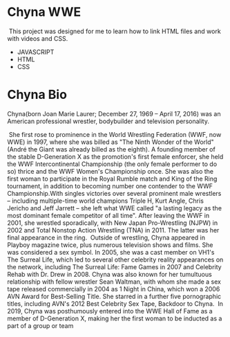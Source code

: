 # Chyna WWE
<img src="https://images.unsplash.com/photo-1610902277153-9fbd44104299?ixlib=rb-4.0.3&ixid=MnwxMjA3fDB8MHxzZWFyY2h8NHx8d2ludGVyJTIwY2hyaXN0bWFzfGVufDB8fDB8fA%3D%3D&w=1000&q=80" alt="" />
This project was designed for me to learn how to link HTML files and work with videos and CSS.

- JAVASCRIPT
- HTML
- CSS

# Chyna Bio

Chyna(born Joan Marie Laurer; December 27, 1969 – April 17, 2016) was an American professional wrestler, bodybuilder and television personality.

<img src="https://cms.accuweather.com/wp-content/uploads/2022/12/GettyImages-1192182967.jpg?w=632" alt="" />
She first rose to prominence in the World Wrestling Federation (WWF, now WWE) in 1997, where she was billed as "The Ninth Wonder of the World" (André the Giant was already billed as the eighth). A founding member of the stable D-Generation X as the promotion's first female enforcer, she held the WWF Intercontinental Championship (the only female performer to do so) thrice and the WWF Women's Championship once. She was also the first woman to participate in the Royal Rumble match and King of the Ring tournament, in addition to becoming number one contender to the WWF Championship.With singles victories over several prominent male wrestlers – including multiple-time world champions Triple H, Kurt Angle, Chris Jericho and Jeff Jarrett – she left what WWE called "a lasting legacy as the most dominant female competitor of all time". After leaving the WWF in 2001, she wrestled sporadically, with New Japan Pro-Wrestling (NJPW) in 2002 and Total Nonstop Action Wrestling (TNA) in 2011. The latter was her final appearance in the ring.
<img src="https://services.meteored.com/img/article/will-the-uk-have-a-white-christmas-this-year-weather-snow-holiday-1639070589979_1280.jpeg" alt="" />
Outside of wrestling, Chyna appeared in Playboy magazine twice, plus numerous television shows and films. She was considered a sex symbol. In 2005, she was a cast member on VH1's The Surreal Life, which led to several other celebrity reality appearances on the network, including The Surreal Life: Fame Games in 2007 and Celebrity Rehab with Dr. Drew in 2008. Chyna was also known for her tumultuous relationship with fellow wrestler Sean Waltman, with whom she made a sex tape released commercially in 2004 as 1 Night in China, which won a 2006 AVN Award for Best-Selling Title. She starred in a further five pornographic titles, including AVN's 2012 Best Celebrity Sex Tape, Backdoor to Chyna.
<img src="https://www.wallpaperup.com/uploads/wallpapers/2014/12/20/560375/2a6485d6906b0268ae21e7cd8e691546-700.jpg" alt="" />
In 2019, Chyna was posthumously entered into the WWE Hall of Fame as a member of D-Generation X, making her the first woman to be inducted as a part of a group or team
